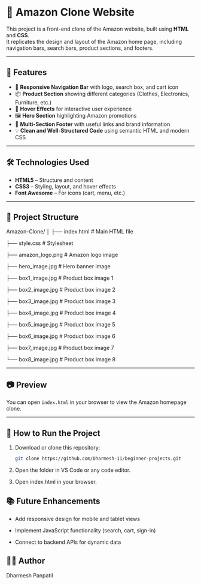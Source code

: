 # 🛒 Amazon Clone Website

This project is a front-end clone of the Amazon website, built using **HTML** and **CSS**.  
It replicates the design and layout of the Amazon home page, including navigation bars, search bars, product sections, and footers.

---

## 🚀 Features

- 🧭 **Responsive Navigation Bar** with logo, search box, and cart icon  
- 📦 **Product Section** showing different categories (Clothes, Electronics, Furniture, etc.)  
- 🎯 **Hover Effects** for interactive user experience  
- 🖼️ **Hero Section** highlighting Amazon promotions  
- 🧾 **Multi-Section Footer** with useful links and brand information  
- 💡 **Clean and Well-Structured Code** using semantic HTML and modern CSS

---

## 🛠️ Technologies Used

- **HTML5** – Structure and content  
- **CSS3** – Styling, layout, and hover effects  
- **Font Awesome** – For icons (cart, menu, etc.)

---

## 📁 Project Structure

Amazon-Clone/
│
├── index.html # Main HTML file

├── style.css # Stylesheet

├── amazon_logo.png # Amazon logo image

├── hero_image.jpg # Hero banner image

├── box1_image.jpg # Product box image 1

├── box2_image.jpg # Product box image 2

├── box3_image.jpg # Product box image 3

├── box4_image.jpg # Product box image 4

├── box5_image.jpg # Product box image 5

├── box6_image.jpg # Product box image 6

├── box7_image.jpg # Product box image 7

└── box8_image.jpg # Product box image 8


---

## 📷 Preview

You can open `index.html` in your browser to view the Amazon homepage clone.

---

## 🧩 How to Run the Project

1. Download or clone this repository:
   ```bash
   git clone https://github.com/Dharmesh-11/beginner-projects.git

2. Open the folder in VS Code or any code editor.

3. Open index.html in your browser.

## 📚 Future Enhancements

* Add responsive design for mobile and tablet views

* Implement JavaScript functionality (search, cart, sign-in)

* Connect to backend APIs for dynamic data

## 🧑‍💻 Author

Dharmesh Panpatil
